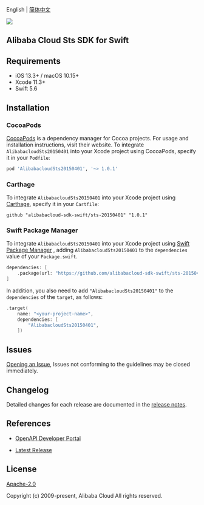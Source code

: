 English | [简体中文](README-CN.md)

![](https://aliyunsdk-pages.alicdn.com/icons/AlibabaCloud.svg)

## Alibaba Cloud Sts SDK for Swift

## Requirements

- iOS 13.3+ / macOS 10.15+
- Xcode 11.3+
- Swift 5.6

## Installation

### CocoaPods

[CocoaPods](https://cocoapods.org) is a dependency manager for Cocoa projects. For usage and installation instructions, visit their website. To integrate `AlibabacloudSts20150401` into your Xcode project using CocoaPods, specify it in your `Podfile`:

```ruby
pod 'AlibabacloudSts20150401', '~> 1.0.1'
```

### Carthage

To integrate `AlibabacloudSts20150401` into your Xcode project using [Carthage](https://github.com/Carthage/Carthage), specify it in your `Cartfile`:

```ogdl
github "alibabacloud-sdk-swift/sts-20150401" "1.0.1"
```

### Swift Package Manager

To integrate `AlibabacloudSts20150401` into your Xcode project using [Swift Package Manager](https://swift.org/package-manager/) , adding `AlibabacloudSts20150401` to the `dependencies` value of your `Package.swift`.

```swift
dependencies: [
    .package(url: "https://github.com/alibabacloud-sdk-swift/sts-20150401.git", from: "1.0.1")
]
```

In addition, you also need to add `"AlibabacloudSts20150401"` to the `dependencies` of the `target`, as follows:

```swift
.target(
    name: "<your-project-name>",
    dependencies: [
        "AlibabacloudSts20150401",
    ])
```

## Issues

[Opening an Issue](https://github.com/alibabacloud-sdk-swift/sts-20150401/issues/new), Issues not conforming to the guidelines may be closed immediately.

## Changelog

Detailed changes for each release are documented in the [release notes](./ChangeLog.txt).

## References

* [OpenAPI Developer Portal](https://next.api.alibabacloud.com/home)
- [Latest Release](https://github.com/alibabacloud-sdk-swift/sts-20150401)

## License

[Apache-2.0](http://www.apache.org/licenses/LICENSE-2.0)

Copyright (c) 2009-present, Alibaba Cloud All rights reserved.
